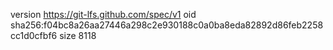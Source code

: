version https://git-lfs.github.com/spec/v1
oid sha256:f04bc8a26aa27446a298c2e930188c0a0ba8eda82892d86feb2258cc1d0cfbf6
size 8118
